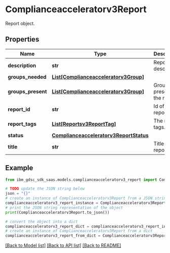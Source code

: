 # Complianceacceleratorv3Report

Report object.

## Properties

Name | Type | Description | Notes
------------ | ------------- | ------------- | -------------
**description** | **str** | Report description. | [optional] 
**groups_needed** | [**List[Complianceacceleratorv3Group]**](Complianceacceleratorv3Group.md) |  | [optional] 
**groups_present** | [**List[Complianceacceleratorv3Group]**](Complianceacceleratorv3Group.md) | Groups present in the reports. | [optional] 
**report_id** | **str** | Id of the reports. | [optional] 
**report_tags** | [**List[Reportsv3ReportTag]**](Reportsv3ReportTag.md) | The report tags. | [optional] 
**status** | [**Complianceacceleratorv3ReportStatus**](Complianceacceleratorv3ReportStatus.md) |  | [optional] 
**title** | **str** | Title of the report. | [optional] 

## Example

```python
from ibm_gdsc_sdk_saas.models.complianceacceleratorv3_report import Complianceacceleratorv3Report

# TODO update the JSON string below
json = "{}"
# create an instance of Complianceacceleratorv3Report from a JSON string
complianceacceleratorv3_report_instance = Complianceacceleratorv3Report.from_json(json)
# print the JSON string representation of the object
print(Complianceacceleratorv3Report.to_json())

# convert the object into a dict
complianceacceleratorv3_report_dict = complianceacceleratorv3_report_instance.to_dict()
# create an instance of Complianceacceleratorv3Report from a dict
complianceacceleratorv3_report_from_dict = Complianceacceleratorv3Report.from_dict(complianceacceleratorv3_report_dict)
```
[[Back to Model list]](../README.md#documentation-for-models) [[Back to API list]](../README.md#documentation-for-api-endpoints) [[Back to README]](../README.md)


